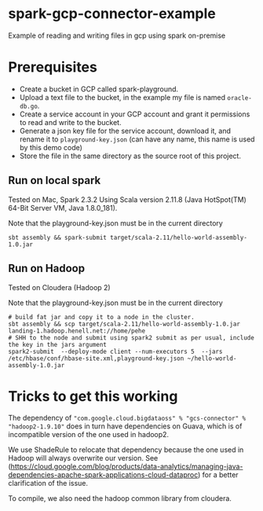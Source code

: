 # spark-gcp-connector-example
Example of reading and writing files in gcp using spark on-premise

# Prerequisites

  * Create a bucket in GCP called spark-playground.
  * Upload a text file to the bucket, in the example my file is named ```oracle-db.go```.
  * Create a service account in your GCP account and grant it permissions to read and write to the bucket.
  * Generate a json key file for the service account, download it, and rename it to ```playground-key.json``` (can have any name, this name is used by this demo code)
  * Store the file in the same directory as the source root of this project.

## Run on local spark

Tested on Mac, Spark 2.3.2 Using Scala version 2.11.8 (Java HotSpot(TM) 64-Bit Server VM, Java 1.8.0_181).

Note that the playground-key.json must be in the current directory
```
sbt assembly && spark-submit target/scala-2.11/hello-world-assembly-1.0.jar
```

## Run on Hadoop

Tested on Cloudera (Hadoop 2)

Note that the playground-key.json must be in the current directory

```
# build fat jar and copy it to a node in the cluster.
sbt assembly && scp target/scala-2.11/hello-world-assembly-1.0.jar landing-1.hadoop.henell.net://home/pehe
# SHH to the node and submit using spark2 submit as per usual, include the key in the jars argument
spark2-submit  --deploy-mode client --num-executors 5  --jars /etc/hbase/conf/hbase-site.xml,playground-key.json ~/hello-world-assembly-1.0.jar
```


# Tricks to get this working

The dependency of ```"com.google.cloud.bigdataoss" % "gcs-connector" % "hadoop2-1.9.10"``` does in turn have dependencies on Guava, which is of incompatible version of the one used in hadoop2.

We use ShadeRule to relocate that dependency because the one used in Hadoop will always overwrite our version. 
See (https://cloud.google.com/blog/products/data-analytics/managing-java-dependencies-apache-spark-applications-cloud-dataproc) for a better clarification of the issue.

To compile, we also need the hadoop common library from cloudera.
